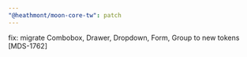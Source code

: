 ```yaml
---
"@heathmont/moon-core-tw": patch
---
```


fix: migrate Combobox, Drawer, Dropdown, Form, Group to new tokens [MDS-1762]
